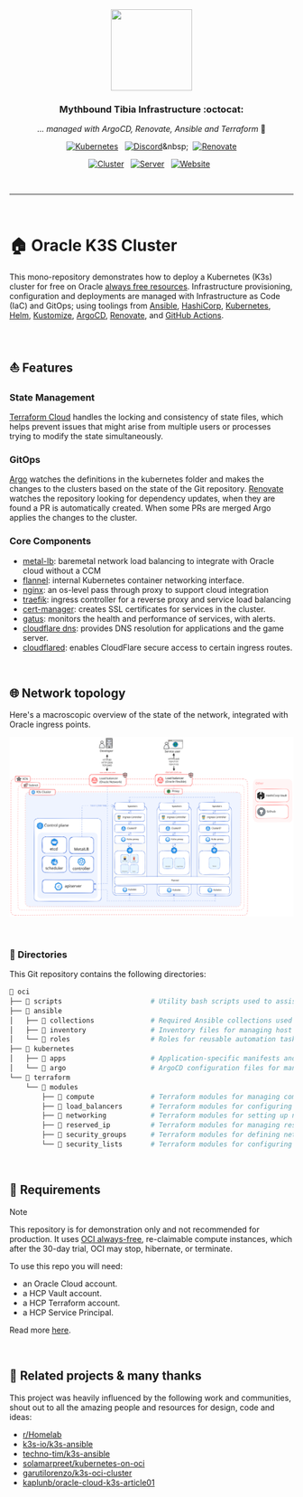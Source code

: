 <div align="center">

<img src="https://miro.medium.com/v2/resize:fit:1024/0*tTUoVKGzxtZYA5xp.png" align="center" width="144px" height="144px"/>

### Mythbound Tibia Infrastructure :octocat:

_... managed with ArgoCD, Renovate, Ansible and Terraform_ 🤖

</div>

<div align="center">

[![Kubernetes](https://img.shields.io/static/v1?label=K3s&message=v1.30.2&color=blue&style=for-the-badge&logo=kubernetes&logoColor=white)](https://k3s.io/)&nbsp;&nbsp;
[![Discord](https://img.shields.io/discord/1283279739775352896?style=for-the-badge&label&logo=discord&logoColor=white&color=blue)]([https://discord.gg/1283279739775352896](https://discord.gg/Erhz4GmDMd))&nbsp;&nbsp;
[![Renovate](https://img.shields.io/github/actions/workflow/status/tibia-oce/oci/renovate.yml?branch=main&label=&logo=renovatebot&style=for-the-badge&color=blue)](https://github.com/tibia-oce/oci/actions/workflows/renovate.yml)

</div>

<div align="center">

[![Cluster](https://img.shields.io/static/v1?label=Cluster&message=Online&color=brightgreen&style=for-the-badge&logo=v&logoColor=white)](#)&nbsp;&nbsp;
[![Server](https://img.shields.io/static/v1?label=Server&message=Offline&color=red&style=for-the-badge&logo=v&logoColor=white)](#)&nbsp;&nbsp;
[![Website](https://img.shields.io/static/v1?label=Website&message=Offline&color=red&style=for-the-badge&logo=statuspage&logoColor=white)](#)&nbsp;&nbsp;

</div>

<br>

---

<br>

# 🏠 Oracle K3S Cluster

This mono-repository demonstrates how to deploy a Kubernetes (K3s) cluster for free on Oracle [always free resources](https://docs.oracle.com/en-us/iaas/Content/FreeTier/freetier_topic-Always_Free_Resources.htm).  Infrastructure provisioning, configuration and deployments are managed with Infrastructure as Code (IaC) and GitOps; using toolings from [Ansible](https://www.ansible.com/), [HashiCorp](https://www.hashicorp.com/), [Kubernetes](https://kubernetes.io/), [Helm](https://github.com/helm/helm), [Kustomize](https://kustomize.io/), [ArgoCD](https://github.com/argoproj/argo-cd), [Renovate](https://github.com/renovatebot/renovate), and [GitHub Actions](https://github.com/features/actions).

<br>

## ⛵ Features

### State Management
[Terraform Cloud](https://www.hashicorp.com/products/terraform) handles the locking and consistency of state files, which helps prevent issues that might arise from multiple users or processes trying to modify the state simultaneously.

### GitOps
[Argo](https://argo-cd.readthedocs.io/en/stable/) watches the definitions in the kubernetes folder and makes the changes to the clusters based on the state of the Git repository. [Renovate](https://github.com/renovatebot/renovate) watches the repository looking for dependency updates, when they are found a PR is automatically created. When some PRs are merged Argo applies the changes to the cluster.

### Core Components

- [metal-lb](https://metallb.universe.tf/): baremetal network load balancing to integrate with Oracle cloud without a CCM
- [flannel](https://github.com/flannel-io/flannel): internal Kubernetes container networking interface.
- [nginx](https://docs.nginx.com/nginx/admin-guide/web-server/reverse-proxy/): an os-level pass through proxy to support cloud integration
- [traefik](https://doc.traefik.io/traefik/): ingress controller for a reverse proxy and service load balancing
- [cert-manager](https://github.com/cert-manager/cert-manager): creates SSL certificates for services in the cluster.
- [gatus](https://gatus.io/): monitors the health and performance of services, with alerts.
- [cloudflare dns](https://www.cloudflare.com/en-au/application-services/products/dns/): provides DNS resolution for applications and the game server.
- [cloudflared](https://github.com/cloudflare/cloudflared): enables CloudFlare secure access to certain ingress routes.

<br>

## 🌐 Network topology

Here's a macroscopic overview of the state of the network, integrated with Oracle ingress points.

![network](/docs/assets/drawings/topology.excalidraw.svg)

<br>

### 📁 Directories

This Git repository contains the following directories:

```zsh
📁 oci
├── 📁 scripts                      # Utility bash scripts used to assist in preparing credentials
├── 📁 ansible                      
│   ├── 📁 collections              # Required Ansible collections used across playbooks
│   ├── 📁 inventory                # Inventory files for managing host groups and variables
│   └── 📁 roles                    # Roles for reusable automation tasks
├── 📁 kubernetes                   
│   ├── 📁 apps                     # Application-specific manifests and configurations for Kubernetes
│   └── 📁 argo                     # ArgoCD configuration files for managing Kubernetes applications
└── 📁 terraform                    
    └── 📁 modules                  
        ├── 📁 compute              # Terraform modules for managing compute instances
        ├── 📁 load_balancers       # Terraform modules for configuring load balancers
        ├── 📁 networking           # Terraform modules for setting up network components
        ├── 📁 reserved_ip          # Terraform modules for managing reserved IP addresses
        ├── 📁 security_groups      # Terraform modules for defining network security groups
        └── 📁 security_lists       # Terraform modules for configuring network security lists 
```

<br>

## 🔧 Requirements

> [!NOTE]
>
> This repository is for demonstration only and not recommended for production. It uses [OCI always-free](https://docs.oracle.com/en-us/iaas/Content/FreeTier/freetier_topic-Always_Free_Resources.htm), re-claimable compute instances, which after the 30-day trial, OCI may stop, hibernate, or terminate.

To use this repo you will need:

* an Oracle Cloud account.
* a HCP Vault account.
* a HCP Terraform account.
* a HCP Service Principal.

Read more [here](/docs/0-setup.md).

<br> 

## 🤙 Related projects & many thanks 

This project was heavily influenced by the following work and communities, shout out to all the amazing people and resources for design, code and ideas:

- [r/Homelab](https://www.reddit.com/r/homelab/)
- [k3s-io/k3s-ansible](https://github.com/k3s-io/k3s-ansible)
- [techno-tim/k3s-ansible](https://github.com/techno-tim/k3s-ansible)
- [solamarpreet/kubernetes-on-oci](https://github.com/solamarpreet/kubernetes-on-oci)
- [garutilorenzo/k3s-oci-cluster](https://github.com/garutilorenzo/k3s-oci-cluster)
- [kaplunb/oracle-cloud-k3s-article01](https://github.com/kaplunb/oracle-cloud-k3s-article01)
